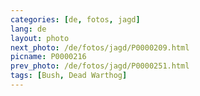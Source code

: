 ```yaml
---
categories: [de, fotos, jagd]
lang: de
layout: photo
next_photo: /de/fotos/jagd/P0000209.html
picname: P0000216
prev_photo: /de/fotos/jagd/P0000251.html
tags: [Bush, Dead Warthog]
---
```

